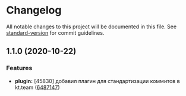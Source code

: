 # Changelog

All notable changes to this project will be documented in this file. See [standard-version](https://github.com/conventional-changelog/standard-version) for commit guidelines.

## 1.1.0 (2020-10-22)


### Features

* **plugin:** [45830] добавил плагин для стандартизации коммитов в kt.team ([6487147](https://github.com/evgeniizab/kt-ct-idea-plugin/commit/6487147523438bf4b9f0a8f0fa925a910393a03d))
